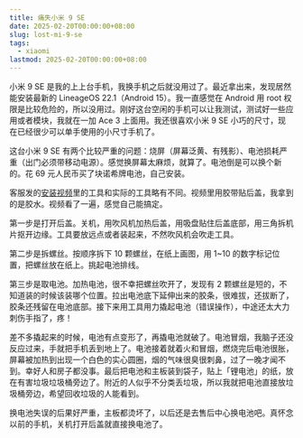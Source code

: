 ```yaml
---
title: 痛失小米 9 SE
date: 2025-02-20T00:00:00+08:00
slug: lost-mi-9-se
tags:
  - xiaomi
lastmod: 2025-02-20T00:00:00+08:00
---
```


小米 9 SE 是我的上上台手机，我换手机之后就没用过了。最近拿出来，发现居然能安装最新的 LineageOS 22.1（Android 15）。我一直感觉在 Android 用 root 权限是比较危险的，所以没用过。刚好这台空闲的手机可以让我测试，测试好一些应用或者模块，我就在一加 Ace 3 上面用。我还很喜欢小米 9 SE 小巧的尺寸，现在已经很少可以单手使用的小尺寸手机了。

这台小米 9 SE 有两个比较严重的问题：烧屏（屏幕泛黄、有残影）、电池损耗严重（出门必须带移动电源）。感觉换屏幕太麻烦，就算了。电池倒是可以换个新的。花 69 元人民币买了块诺希牌电池，自己安装。

客服发的[安装视频](https://www.bilibili.com/video/BV15N411o7p4/)里的工具和实际的工具略有不同。视频里用胶带贴后盖，我拿到的是胶水。视频看了一遍，感觉自己能搞定。

第一步是打开后盖。关机，用吹风机加热后盖，用吸盘贴住后盖底部，用三角拆机片抠开边缘。工具要放远点或者装起来，不然吹风机会吹走工具。

第二步是拆螺丝。按顺序拆下 10 颗螺丝，在纸上画图，用 1~10 的数字标记位置，把螺丝放在纸上。挑起电池排线。

第三步是取电池。加热电池，很不幸把螺丝吹开了，发现有 2 颗螺丝是短的，不知道装的时候该装哪个位置。拉出电池底下延伸出来的胶条，很难拔，还拔断了，胶条还残留在电池底部。接下来用工具用力撬起电池（错误操作），中途还太大力刺伤手指了，疼！

差不多撬起来的时候，电池有点变形了，再撬电池就破了。电池冒烟，我脑子还没反应过来，手就把手机丢到地上了。电池接着就着火和冒烟，燃烧完后电池很胀，屏幕被加热到出现一个白色的实心圆圈，烟的气味很臭很刺鼻，过了一晚才闻不到。幸好人和房子都没事。最后把电池和主板装到袋子，贴上「锂电池」的纸，放在有害垃圾垃圾桶旁边了。附近的人似乎不分类丢垃圾，所以我就把电池直接放垃圾桶旁边，希望回收垃圾的人能看到。

换电池失误的后果好严重，主板都烫坏了，以后还是去售后中心换电池吧。真怀念以前的手机，关机打开后盖就直接换电池了。